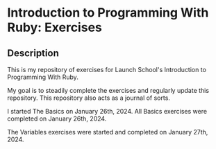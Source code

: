 <!-- # README # -->
# Introduction to Programming With Ruby: Exercises

## Description

This is my repository of exercises for Launch School's Introduction to Programming 
With Ruby. 

My goal is to steadily complete the exercises and regularly update this repository.
This repository also acts as a journal of sorts.

I started The Basics on January 26th, 2024.
All Basics exercises were completed on January 26th, 2024.

The Variables exercises were started and completed on January 27th, 2024.
